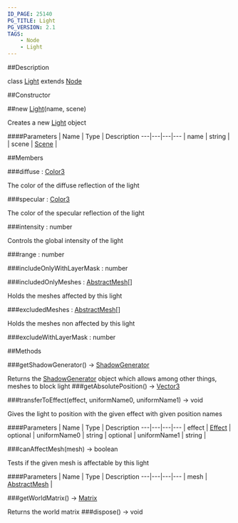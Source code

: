```yaml
---
ID_PAGE: 25140
PG_TITLE: Light
PG_VERSION: 2.1
TAGS:
    - Node
    - Light
---
```

##Description

class [Light](/classes/2.2/Light) extends [Node](/classes/2.2/Node)



##Constructor

##new [Light](/classes/2.2/Light)(name, scene)

Creates a new [Light](/classes/2.2/Light) object

####Parameters
 | Name | Type | Description
---|---|---|---
 | name | string | 
 | scene | [Scene](/classes/2.2/Scene) | 

##Members

###diffuse : [Color3](/classes/2.2/Color3)

The color of the diffuse reflection of the light

###specular : [Color3](/classes/2.2/Color3)

The color of the specular reflection of the light

###intensity : number

Controls the global intensity of the light

###range : number



###includeOnlyWithLayerMask : number



###includedOnlyMeshes : [AbstractMesh](/classes/2.2/AbstractMesh)[]

Holds the meshes affected by this light

###excludedMeshes : [AbstractMesh](/classes/2.2/AbstractMesh)[]

Holds the meshes non affected by this light

###excludeWithLayerMask : number



##Methods

###getShadowGenerator() &rarr; [ShadowGenerator](/classes/2.2/ShadowGenerator)

Returns the [ShadowGenerator](/classes/2.2/ShadowGenerator) object which allows among other things, meshes to block light
###getAbsolutePosition() &rarr; [Vector3](/classes/2.2/Vector3)


###transferToEffect(effect, uniformName0, uniformName1) &rarr; void

Gives the light to position with the given effect with given position names

####Parameters
 | Name | Type | Description
---|---|---|---
 | effect | [Effect](/classes/2.2/Effect) | 
optional | uniformName0 | string | 
optional | uniformName1 | string | 

###canAffectMesh(mesh) &rarr; boolean

Tests if the given mesh is affectable by this light

####Parameters
 | Name | Type | Description
---|---|---|---
 | mesh | [AbstractMesh](/classes/2.2/AbstractMesh) | 

###getWorldMatrix() &rarr; [Matrix](/classes/2.2/Matrix)

Returns the world matrix
###dispose() &rarr; void


